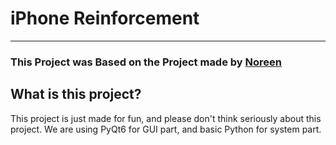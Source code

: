 # iPhone Reinforcement
---
### **This Project was Based on the Project made by [Noreen](https://github.com/Noreen-py)**

## What is this project?
This project is just made for fun, and please don't think seriously about this project. We are using PyQt6 for GUI part, and basic Python for system part.